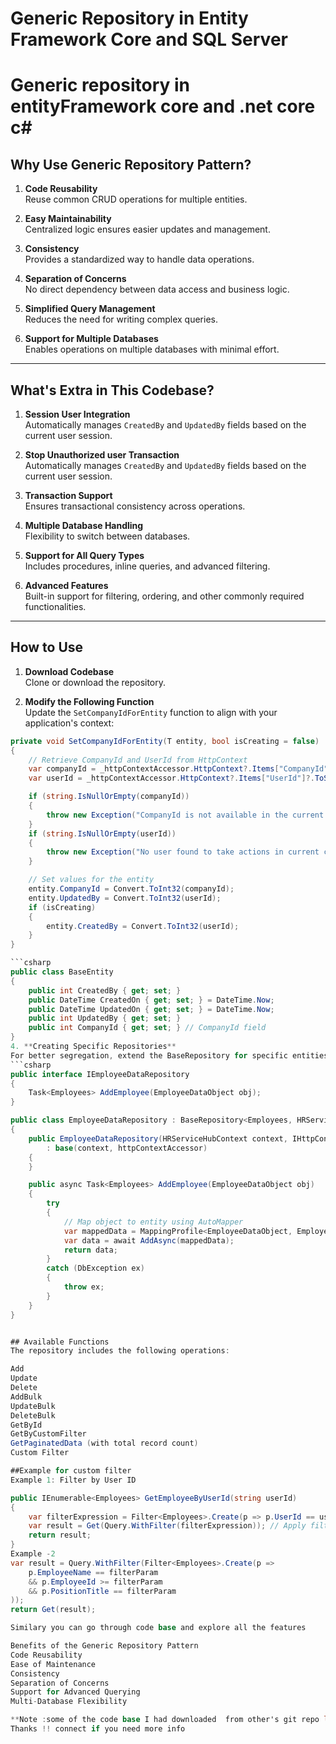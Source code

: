 # Generic Repository in Entity Framework Core and SQL Server
# Generic repository in entityFramework core and .net core c#

## Why Use Generic Repository Pattern?
1. **Code Reusability**  
   Reuse common CRUD operations for multiple entities.

2. **Easy Maintainability**  
   Centralized logic ensures easier updates and management.

3. **Consistency**  
   Provides a standardized way to handle data operations.

4. **Separation of Concerns**  
   No direct dependency between data access and business logic.

5. **Simplified Query Management**  
   Reduces the need for writing complex queries.

6. **Support for Multiple Databases**  
   Enables operations on multiple databases with minimal effort.

---

## What's Extra in This Codebase?
1. **Session User Integration**  
   Automatically manages `CreatedBy` and `UpdatedBy` fields based on the current user session.
1. **Stop Unauthorized user Transaction**  
   Automatically manages `CreatedBy` and `UpdatedBy` fields based on the current user session.
2. **Transaction Support**  
   Ensures transactional consistency across operations.

3. **Multiple Database Handling**  
   Flexibility to switch between databases.

4. **Support for All Query Types**  
   Includes procedures, inline queries, and advanced filtering.

5. **Advanced Features**  
   Built-in support for filtering, ordering, and other commonly required functionalities.

---

## How to Use
1. **Download Codebase**  
   Clone or download the repository.

2. **Modify the Following Function**  
   Update the `SetCompanyIdForEntity` function to align with your application's context:

```csharp
private void SetCompanyIdForEntity(T entity, bool isCreating = false)
{
    // Retrieve CompanyId and UserId from HttpContext
    var companyId = _httpContextAccessor.HttpContext?.Items["CompanyId"]?.ToString();
    var userId = _httpContextAccessor.HttpContext?.Items["UserId"]?.ToString();

    if (string.IsNullOrEmpty(companyId))
    {
        throw new Exception("CompanyId is not available in the current context.");
    }
    if (string.IsNullOrEmpty(userId))
    {
        throw new Exception("No user found to take actions in current context.");
    }

    // Set values for the entity
    entity.CompanyId = Convert.ToInt32(companyId);
    entity.UpdatedBy = Convert.ToInt32(userId);
    if (isCreating)
    {
        entity.CreatedBy = Convert.ToInt32(userId);
    }
}

```csharp
public class BaseEntity
{
    public int CreatedBy { get; set; }
    public DateTime CreatedOn { get; set; } = DateTime.Now;
    public DateTime UpdatedOn { get; set; } = DateTime.Now;
    public int UpdatedBy { get; set; }
    public int CompanyId { get; set; } // CompanyId field
}
4. **Creating Specific Repositories**
For better segregation, extend the BaseRepository for specific entities like Employee.
```csharp
public interface IEmployeeDataRepository
{
    Task<Employees> AddEmployee(EmployeeDataObject obj);
}

public class EmployeeDataRepository : BaseRepository<Employees, HRServiceHubContext>, IEmployeeDataRepository
{
    public EmployeeDataRepository(HRServiceHubContext context, IHttpContextAccessor httpContextAccessor)
        : base(context, httpContextAccessor)
    {
    }

    public async Task<Employees> AddEmployee(EmployeeDataObject obj)
    {
        try
        {
            // Map object to entity using AutoMapper
            var mappedData = MappingProfile<EmployeeDataObject, Employees>.Map(obj);
            var data = await AddAsync(mappedData);
            return data;
        }
        catch (DbException ex)
        {
            throw ex;
        }
    }
}


## Available Functions
The repository includes the following operations:

Add
Update
Delete
AddBulk
UpdateBulk
DeleteBulk
GetById
GetByCustomFilter
GetPaginatedData (with total record count)
Custom Filter

##Example for custom filter
Example 1: Filter by User ID

public IEnumerable<Employees> GetEmployeeByUserId(string userId)
{
    var filterExpression = Filter<Employees>.Create(p => p.UserId == userId);           
    var result = Get(Query.WithFilter(filterExpression)); // Apply filter expression
    return result;        
}
Example -2
var result = Query.WithFilter(Filter<Employees>.Create(p =>
    p.EmployeeName == filterParam 
    && p.EmployeeId >= filterParam
    && p.PositionTitle == filterParam
));
return Get(result);

Similary you can go through code base and explore all the features 

Benefits of the Generic Repository Pattern
Code Reusability
Ease of Maintenance
Consistency
Separation of Concerns
Support for Advanced Querying
Multi-Database Flexibility

**Note :some of the code base I had downloaded  from other's git repo long back and modified .
Thanks !! connect if you need more info
